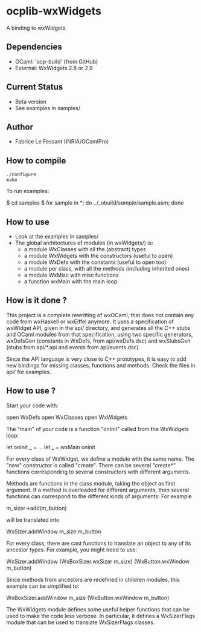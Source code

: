 # ocplib-wxWidgets

A binding to wxWidgets

## Dependencies

* OCaml: 'ocp-build' (from GitHub)
* External: WxWidgets 2.8 or 2.9

## Current Status

* Beta version
* See examples in samples/

## Author

* Fabrice Le Fessant (INRIA/OCamlPro)

## How to compile

    ./configure
    make

 To run examples:

  $ cd samples
  $ for sample in *; do ../_obuild/$sample/$sample.asm; done

## How to use

* Look at the examples in samples/
* The global architectures of modules (in wxWidgets/) is:
  - a module WxClasses with all the (abstract) types
  - a module WxWidgets with the constructors (useful to open)
  - a module WxDefs with the constants (useful to open too)
  - a module per class, with all the methods (including inherited ones)
  - a module WxMisc with misc functions
  - a function wxMain with the main loop

## How is it done ?

This project is a complete rewritting of wxOCaml, that does not contain
 any code from wxHaskell or wxEiffel anymore. It uses a specification of
 wxWidget API, given in the api/ directory, and generates all the C++ stubs
 and OCaml modules from that specification, using two specific generators,
 wxDefsGen (constants in WxDefs, from api/wxDefs.dsc) and wxStubsGen
 (stubs from api/*.api and events from api/events.dsc).

Since the API language is very close to C++ prototypes, it is easy to
add new bindings for missing classes, functions and methods. Check
the files in api/ for examples.

## How to use ?

Start your code with:

   open WxDefs
   open WxClasses
   open WxWidgets

The "main" of your code is a function "onInit" called from the WxWidgets loop:

   let onInit _ = ...
   let _ = wxMain oninit

For every class of WxWidget, we define a module with the same name. The "new"
constructor is called "create". There can be several "create*" functions
corresponding to several constructors with different arguments.

Methods are functions in the class module, taking the object as first argument.
If a method is overloaded for different arguments, then several functions
can correspond to the different kinds of arguments:
For example 

   m_sizer->add(m_button)

will be translated into 

   WxSizer.addWindow m_size m_button

For every class, there are cast functions to translate an object to any 
of its ancestor types. For example, you might need to use:

   WxSizer.addWindow (WxBoxSizer.wxSizer m_size) (WxButton.wxWindow m_button)

Since methods from ancestors are redefined in children modules, this example
can be simplified to:

   WxBoxSizer.addWindow m_size (WxButton.wxWindow m_button)

The WxWidgets module defines some useful helper functions that can be
used to make the code less verbose. In particular, it defines a WxSizerFlags
module that can be used to translate WxSizerFlags classes.
